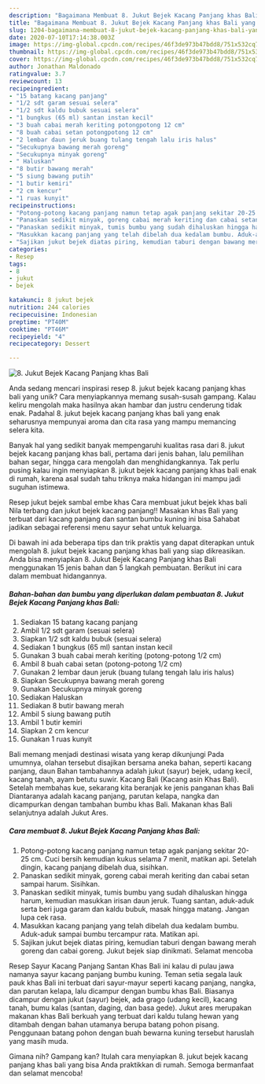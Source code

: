```yaml
---
description: "Bagaimana Membuat 8. Jukut Bejek Kacang Panjang khas Bali yang Menggugah Selera"
title: "Bagaimana Membuat 8. Jukut Bejek Kacang Panjang khas Bali yang Menggugah Selera"
slug: 1204-bagaimana-membuat-8-jukut-bejek-kacang-panjang-khas-bali-yang-menggugah-selera
date: 2020-07-10T17:14:38.003Z
image: https://img-global.cpcdn.com/recipes/46f3de973b47bdd8/751x532cq70/8-jukut-bejek-kacang-panjang-khas-bali-foto-resep-utama.jpg
thumbnail: https://img-global.cpcdn.com/recipes/46f3de973b47bdd8/751x532cq70/8-jukut-bejek-kacang-panjang-khas-bali-foto-resep-utama.jpg
cover: https://img-global.cpcdn.com/recipes/46f3de973b47bdd8/751x532cq70/8-jukut-bejek-kacang-panjang-khas-bali-foto-resep-utama.jpg
author: Jonathan Maldonado
ratingvalue: 3.7
reviewcount: 13
recipeingredient:
- "15 batang kacang panjang"
- "1/2 sdt garam sesuai selera"
- "1/2 sdt kaldu bubuk sesuai selera"
- "1 bungkus (65 ml) santan instan kecil"
- "3 buah cabai merah keriting potongpotong 12 cm"
- "8 buah cabai setan potongpotong 12 cm"
- "2 lembar daun jeruk buang tulang tengah lalu iris halus"
- "Secukupnya bawang merah goreng"
- "Secukupnya minyak goreng"
- " Haluskan"
- "8 butir bawang merah"
- "5 siung bawang putih"
- "1 butir kemiri"
- "2 cm kencur"
- "1 ruas kunyit"
recipeinstructions:
- "Potong-potong kacang panjang namun tetap agak panjang sekitar 20-25 cm. Cuci bersih kemudian kukus selama 7 menit, matikan api. Setelah dingin, kacang panjang dibelah dua, sisihkan."
- "Panaskan sedikit minyak, goreng cabai merah keriting dan cabai setan sampai harum. Sisihkan."
- "Panaskan sedikit minyak, tumis bumbu yang sudah dihaluskan hingga harum, kemudian masukkan irisan daun jeruk. Tuang santan, aduk-aduk serta beri juga garam dan kaldu bubuk, masak hingga matang. Jangan lupa cek rasa."
- "Masukkan kacang panjang yang telah dibelah dua kedalam bumbu. Aduk-aduk sampai bumbu tercampur rata. Matikan api."
- "Sajikan jukut bejek diatas piring, kemudian taburi dengan bawang merah goreng dan cabai goreng. Jukut bejek siap dinikmati. Selamat mencoba"
categories:
- Resep
tags:
- 8
- jukut
- bejek

katakunci: 8 jukut bejek 
nutrition: 244 calories
recipecuisine: Indonesian
preptime: "PT40M"
cooktime: "PT46M"
recipeyield: "4"
recipecategory: Dessert

---
```



![8. Jukut Bejek Kacang Panjang khas Bali](https://img-global.cpcdn.com/recipes/46f3de973b47bdd8/751x532cq70/8-jukut-bejek-kacang-panjang-khas-bali-foto-resep-utama.jpg)

Anda sedang mencari inspirasi resep 8. jukut bejek kacang panjang khas bali yang unik? Cara menyiapkannya memang susah-susah gampang. Kalau keliru mengolah maka hasilnya akan hambar dan justru cenderung tidak enak. Padahal 8. jukut bejek kacang panjang khas bali yang enak seharusnya mempunyai aroma dan cita rasa yang mampu memancing selera kita.

Banyak hal yang sedikit banyak mempengaruhi kualitas rasa dari 8. jukut bejek kacang panjang khas bali, pertama dari jenis bahan, lalu pemilihan bahan segar, hingga cara mengolah dan menghidangkannya. Tak perlu pusing kalau ingin menyiapkan 8. jukut bejek kacang panjang khas bali enak di rumah, karena asal sudah tahu triknya maka hidangan ini mampu jadi suguhan istimewa.

Resep jukut bejek sambal embe khas Cara membuat jukut bejek khas bali Nila terbang dan jukut bejek kacang panjang!! Masakan khas Bali yang terbuat dari kacang panjang dan santan bumbu kuning ini bisa Sahabat jadikan sebagai referensi menu sayur sehat untuk keluarga.


Di bawah ini ada beberapa tips dan trik praktis yang dapat diterapkan untuk mengolah 8. jukut bejek kacang panjang khas bali yang siap dikreasikan. Anda bisa menyiapkan 8. Jukut Bejek Kacang Panjang khas Bali menggunakan 15 jenis bahan dan 5 langkah pembuatan. Berikut ini cara dalam membuat hidangannya.

<!--inarticleads1-->

##### Bahan-bahan dan bumbu yang diperlukan dalam pembuatan 8. Jukut Bejek Kacang Panjang khas Bali:

1. Sediakan 15 batang kacang panjang
1. Ambil 1/2 sdt garam (sesuai selera)
1. Siapkan 1/2 sdt kaldu bubuk (sesuai selera)
1. Sediakan 1 bungkus (65 ml) santan instan kecil
1. Gunakan 3 buah cabai merah keriting (potong-potong 1/2 cm)
1. Ambil 8 buah cabai setan (potong-potong 1/2 cm)
1. Gunakan 2 lembar daun jeruk (buang tulang tengah lalu iris halus)
1. Siapkan Secukupnya bawang merah goreng
1. Gunakan Secukupnya minyak goreng
1. Sediakan  Haluskan
1. Sediakan 8 butir bawang merah
1. Ambil 5 siung bawang putih
1. Ambil 1 butir kemiri
1. Siapkan 2 cm kencur
1. Gunakan 1 ruas kunyit


Bali memang menjadi destinasi wisata yang kerap dikunjungi Pada umumnya, olahan tersebut disajikan bersama aneka bahan, seperti kacang panjang, daun Bahan tambahannya adalah jukut (sayur) bejek, udang kecil, kacang tanah, ayam betutu suwir. Kacang Bali (Kacang asin Khas Bali). Setelah membahas kue, sekarang kita beranjak ke jenis panganan khas Bali Diantaranya adalah kacang panjang, parutan kelapa, nangka dan dicampurkan dengan tambahan bumbu khas Bali. Makanan khas Bali selanjutnya adalah Jukut Ares. 

<!--inarticleads2-->

##### Cara membuat 8. Jukut Bejek Kacang Panjang khas Bali:

1. Potong-potong kacang panjang namun tetap agak panjang sekitar 20-25 cm. Cuci bersih kemudian kukus selama 7 menit, matikan api. Setelah dingin, kacang panjang dibelah dua, sisihkan.
1. Panaskan sedikit minyak, goreng cabai merah keriting dan cabai setan sampai harum. Sisihkan.
1. Panaskan sedikit minyak, tumis bumbu yang sudah dihaluskan hingga harum, kemudian masukkan irisan daun jeruk. Tuang santan, aduk-aduk serta beri juga garam dan kaldu bubuk, masak hingga matang. Jangan lupa cek rasa.
1. Masukkan kacang panjang yang telah dibelah dua kedalam bumbu. Aduk-aduk sampai bumbu tercampur rata. Matikan api.
1. Sajikan jukut bejek diatas piring, kemudian taburi dengan bawang merah goreng dan cabai goreng. Jukut bejek siap dinikmati. Selamat mencoba


Resep Sayur Kacang Panjang Santan Khas Bali ini kalau di pulau jawa namanya sayur kacang panjang bumbu kuning. Teman setia segala lauk pauk khas Bali ini terbuat dari sayur-mayur seperti kacang panjang, nangka, dan parutan kelapa, lalu dicampur dengan bumbu khas Bali. Biasanya dicampur dengan jukut (sayur) bejek, ada grago (udang kecil), kacang tanah, bumu kalas (santan, daging, dan basa gede). Jukut ares merupakan makanan khas Bali berkuah yang terbuat dari kaldu tulang hewan yang ditambah dengan bahan utamanya berupa batang pohon pisang. Penggunaan batang pohon dengan buah bewarna kuning tersebut haruslah yang masih muda. 

Gimana nih? Gampang kan? Itulah cara menyiapkan 8. jukut bejek kacang panjang khas bali yang bisa Anda praktikkan di rumah. Semoga bermanfaat dan selamat mencoba!
